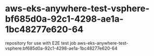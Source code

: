 # aws-eks-anywhere-test-vsphere-bf685d0a-92c1-4298-ae1a-1bc48277e620-64
repository for use with E2E test job aws-eks-anywhere-test-vsphere:bf685d0a-92c1-4298-ae1a-1bc48277e620-64
